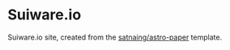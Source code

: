 # Suiware.io

Suiware.io site, created from the [satnaing/astro-paper](https://github.com/satnaing/astro-paper) template.
